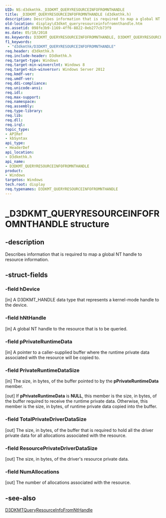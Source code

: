 ```yaml
---
UID: NS:d3dkmthk._D3DKMT_QUERYRESOURCEINFOFROMNTHANDLE
title: _D3DKMT_QUERYRESOURCEINFOFROMNTHANDLE (d3dkmthk.h)
description: Describes information that is required to map a global NT handle to resource information.
old-location: display\d3dkmt_queryresourceinfofromnthandle.htm
ms.assetid: 098fe3b9-1169-4ff6-8822-0eb277cb73f9
ms.date: 05/10/2018
ms.keywords: D3DKMT_QUERYRESOURCEINFOFROMNTHANDLE, D3DKMT_QUERYRESOURCEINFOFROMNTHANDLE structure [Display Devices], _D3DKMT_QUERYRESOURCEINFOFROMNTHANDLE, d3dkmthk/D3DKMT_QUERYRESOURCEINFOFROMNTHANDLE, display.d3dkmt_queryresourceinfofromnthandle
f1_keywords:
 - "d3dkmthk/D3DKMT_QUERYRESOURCEINFOFROMNTHANDLE"
req.header: d3dkmthk.h
req.include-header: D3dkmthk.h
req.target-type: Windows
req.target-min-winverclnt: Windows 8
req.target-min-winversvr: Windows Server 2012
req.kmdf-ver: 
req.umdf-ver: 
req.ddi-compliance: 
req.unicode-ansi: 
req.idl: 
req.max-support: 
req.namespace: 
req.assembly: 
req.type-library: 
req.lib: 
req.dll: 
req.irql: 
topic_type:
- APIRef
- kbSyntax
api_type:
- HeaderDef
api_location:
- D3dkmthk.h
api_name:
- D3DKMT_QUERYRESOURCEINFOFROMNTHANDLE
product:
- Windows
targetos: Windows
tech.root: display
req.typenames: D3DKMT_QUERYRESOURCEINFOFROMNTHANDLE
---
```


# _D3DKMT_QUERYRESOURCEINFOFROMNTHANDLE structure


## -description


Describes information that is required to map a global NT handle to resource information.


## -struct-fields




### -field hDevice

[in] A D3DKMT_HANDLE data type that represents a kernel-mode handle to the device.


### -field hNtHandle

[in] A global NT handle to the resource that is to be queried.


### -field pPrivateRuntimeData

[in] A pointer to a caller-supplied buffer where the runtime private data associated with the resource will be copied to.


### -field PrivateRuntimeDataSize

[in] The size, in bytes, of the buffer pointed to by the <b>pPrivateRuntimeData</b> member.

[out] If <b>pPrivateRuntimeData</b> is <b>NULL</b>, this member is the size, in bytes, of the buffer required to receive the runtime private data. Otherwise, this member is the size, in bytes, of runtime private data copied into the buffer.


### -field TotalPrivateDriverDataSize

[out] The size, in bytes, of the buffer that is required to hold all the driver private data for all allocations associated with the resource.


### -field ResourcePrivateDriverDataSize

[out] The size, in bytes, of the driver's resource private data.


### -field NumAllocations

[out] The number of allocations associated with the resource.


## -see-also




<a href="https://docs.microsoft.com/windows-hardware/drivers/ddi/d3dkmthk/nf-d3dkmthk-d3dkmtqueryresourceinfofromnthandle">D3DKMTQueryResourceInfoFromNtHandle</a>
 

 


